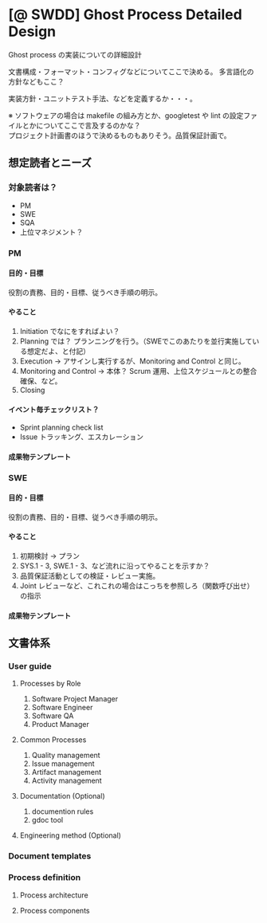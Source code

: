 # [@ SWDD] Ghost Process Detailed Design

Ghost process の実装についての詳細設計

文書構成・フォーマット・コンフィグなどについてここで決める。
多言語化の方針などもここ？

実装方針・ユニットテスト手法、などを定義するか・・・。

※ ソフトウェアの場合は makefile の組み方とか、googletest や lint の設定ファイルとかについてここで言及するのかな？<br>プロジェクト計画書のほうで決めるものもありそう。品質保証計画で。

## 想定読者とニーズ

### 対象読者は？

- PM
- SWE
- SQA
- 上位マネジメント？

### PM

#### 目的・目標

役割の責務、目的・目標、従うべき手順の明示。

#### やること

1. Initiation でなにをすればよい？
2. Planning では？ プランニングを行う。（SWEでこのあたりを並行実施している想定だよ、と付記）
3. Execution → アサインし実行するが、Monitoring and Control と同じ。
4. Monitoring and Control → 本体？ Scrum 運用、上位スケジュールとの整合確保、など。
5. Closing

#### イベント毎チェックリスト？

- Sprint planning check list
- Issue トラッキング、エスカレーション

#### 成果物テンプレート


### SWE

#### 目的・目標

役割の責務、目的・目標、従うべき手順の明示。

#### やること

1. 初期検討 → プラン
2. SYS.1 - 3, SWE.1 - 3、など流れに沿ってやることを示すか？
3. 品質保証活動としての検証・レビュー実施。
4. Joint レビューなど、これこれの場合はこっちを参照しろ（関数呼び出せ）の指示

#### 成果物テンプレート


## 文書体系

### User guide

1. Processes by Role

   1. Software Project Manager
   2. Software Engineer
   3. Software QA
   4. Product Manager

2. Common Processes

   1. Quality management
   2. Issue management
   3. Artifact management
   4. Activity management

3. Documentation (Optional)

   1. documention rules
   2. gdoc tool

4. Engineering method (Optional)


### Document templates


### Process definition

1. Process architecture

2. Process components


